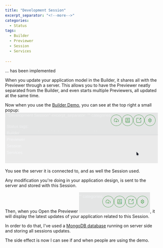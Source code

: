 ```yaml
---
title: "Development Session"
excerpt_separator: "<!--more-->"
categories:
  - Status
tags:
  - Builder
  - Previewer
  - Session
  - Services

---
```


... has been implemented
<!--more-->

When you update your application model in the Builder, it shares all with the Previewer through a server.
This allows you to have the Previewer neatly separated from the Builder, and even starts multiple Previewers, all updated at the same time.

Now when you use the [Builder Demo](https://dont-code.net/ide-ui/), you can see at the top right a small popup:
![Popup Session](/assets/popup-session.gif)

You see the server it is connected to, and as well the Session used.

Any modification you're doing in your application design, is sent to the server and stored with this Session.

Then, when you Open the Previewer ![Open Previewer](/assets/open-previewer.gif), it will display the latest updates of your application related to this Session.

In order to do that, I've used a [MongoDB database](https://mongodb.org) running on server side and storing all sessions updates.

The side effect is now I can see if and when people are using the demo.


